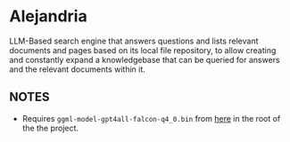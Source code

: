 # Alejandria
LLM-Based search engine that answers questions and lists relevant documents and pages based on its local file repository, to allow creating and constantly expand a knowledgebase that can be queried for answers and the relevant documents within it.


## NOTES
- Requires `ggml-model-gpt4all-falcon-q4_0.bin` from [here](https://gpt4all.io/index.html) in the root of the the project.
